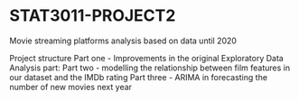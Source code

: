 # STAT3011-PROJECT2
Movie streaming platforms analysis based on data until 2020

Project structure
Part one - Improvements in the original Exploratory Data Analysis part:
Part two - modelling the relationship between film features in our dataset and the IMDb rating 
Part three - ARIMA in forecasting the number of new movies next year
